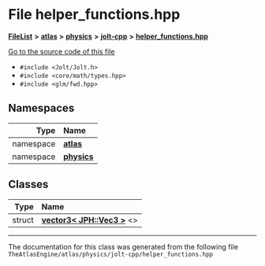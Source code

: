 

# File helper\_functions.hpp



[**FileList**](files.md) **>** [**atlas**](dir_1e6ffef027cfcf7ded3287660b505c9f.md) **>** [**physics**](dir_40e4880a491f87475db52b6f14fdb765.md) **>** [**jolt-cpp**](dir_4275702edcca8362402a3c9bf0161df7.md) **>** [**helper\_functions.hpp**](physics_2jolt-cpp_2helper__functions_8hpp.md)

[Go to the source code of this file](physics_2jolt-cpp_2helper__functions_8hpp_source.md)



* `#include <Jolt/Jolt.h>`
* `#include <core/math/types.hpp>`
* `#include <glm/fwd.hpp>`













## Namespaces

| Type | Name |
| ---: | :--- |
| namespace | [**atlas**](namespaceatlas.md) <br> |
| namespace | [**physics**](namespaceatlas_1_1physics.md) <br> |


## Classes

| Type | Name |
| ---: | :--- |
| struct | [**vector3&lt; JPH::Vec3 &gt;**](structatlas_1_1vector3_3_01JPH_1_1Vec3_01_4.md) &lt;&gt;<br> |



















































------------------------------
The documentation for this class was generated from the following file `TheAtlasEngine/atlas/physics/jolt-cpp/helper_functions.hpp`


